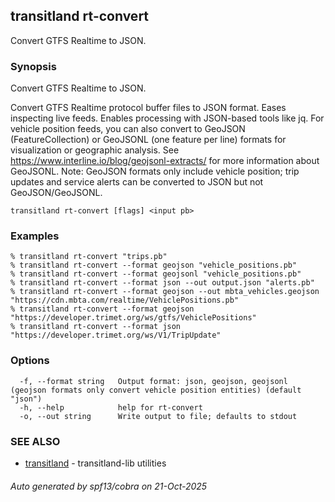 ## transitland rt-convert

Convert GTFS Realtime to JSON.

### Synopsis

Convert GTFS Realtime to JSON.

Convert GTFS Realtime protocol buffer files to JSON format. Eases inspecting live feeds. Enables processing with JSON-based tools like jq. For vehicle position feeds, you can also convert to GeoJSON (FeatureCollection) or GeoJSONL (one feature per line) formats for visualization or geographic analysis. See https://www.interline.io/blog/geojsonl-extracts/ for more information about GeoJSONL. Note: GeoJSON formats only include vehicle position; trip updates and service alerts can be converted to JSON but not GeoJSON/GeoJSONL.

```
transitland rt-convert [flags] <input pb>
```

### Examples

```
% transitland rt-convert "trips.pb"
% transitland rt-convert --format geojson "vehicle_positions.pb"
% transitland rt-convert --format geojsonl "vehicle_positions.pb"
% transitland rt-convert --format json --out output.json "alerts.pb"
% transitland rt-convert --format geojson --out mbta_vehicles.geojson "https://cdn.mbta.com/realtime/VehiclePositions.pb"
% transitland rt-convert --format geojson "https://developer.trimet.org/ws/gtfs/VehiclePositions"
% transitland rt-convert --format json "https://developer.trimet.org/ws/V1/TripUpdate"
```

### Options

```
  -f, --format string   Output format: json, geojson, geojsonl (geojson formats only convert vehicle position entities) (default "json")
  -h, --help            help for rt-convert
  -o, --out string      Write output to file; defaults to stdout
```

### SEE ALSO

* [transitland](transitland.md)	 - transitland-lib utilities

###### Auto generated by spf13/cobra on 21-Oct-2025
